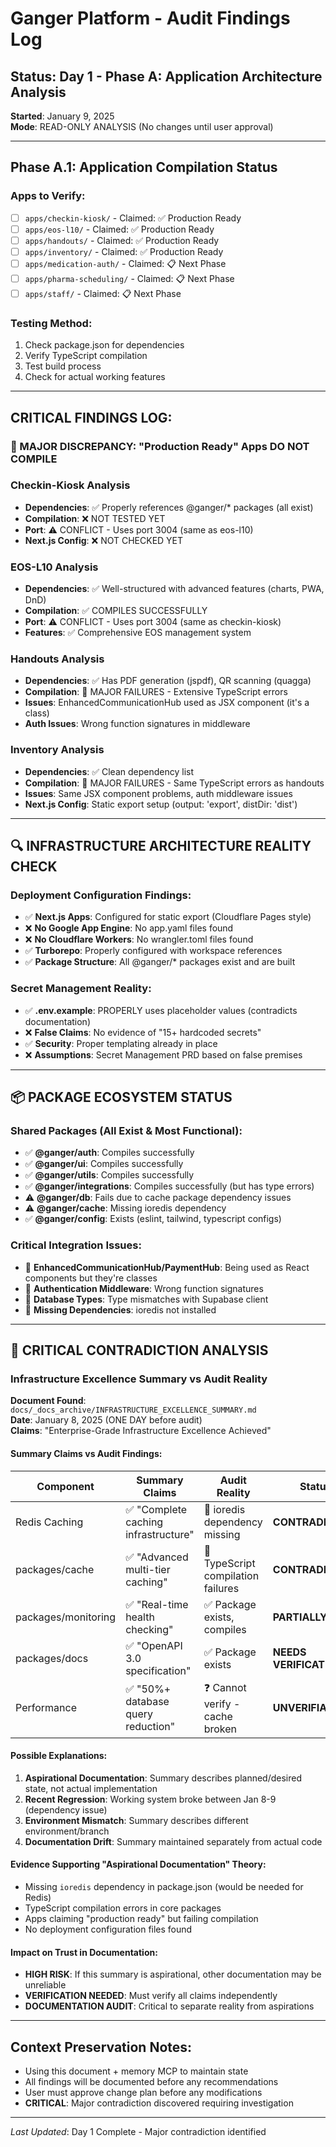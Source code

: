 # Ganger Platform - Audit Findings Log

## **Status**: Day 1 - Phase A: Application Architecture Analysis

**Started**: January 9, 2025  
**Mode**: READ-ONLY ANALYSIS (No changes until user approval)

---

## **Phase A.1: Application Compilation Status**

### **Apps to Verify:**
- [ ] `apps/checkin-kiosk/` - Claimed: ✅ Production Ready
- [ ] `apps/eos-l10/` - Claimed: ✅ Production Ready  
- [ ] `apps/handouts/` - Claimed: ✅ Production Ready
- [ ] `apps/inventory/` - Claimed: ✅ Production Ready
- [ ] `apps/medication-auth/` - Claimed: 📋 Next Phase
- [ ] `apps/pharma-scheduling/` - Claimed: 📋 Next Phase
- [ ] `apps/staff/` - Claimed: 📋 Next Phase

### **Testing Method:**
1. Check package.json for dependencies
2. Verify TypeScript compilation
3. Test build process
4. Check for actual working features

---

## **CRITICAL FINDINGS LOG:**

### **🚨 MAJOR DISCREPANCY: "Production Ready" Apps DO NOT COMPILE**

### **Checkin-Kiosk Analysis**
- **Dependencies**: ✅ Properly references @ganger/* packages (all exist)
- **Compilation**: ❌ NOT TESTED YET
- **Port**: ⚠️ CONFLICT - Uses port 3004 (same as eos-l10)
- **Next.js Config**: ❌ NOT CHECKED YET

### **EOS-L10 Analysis**
- **Dependencies**: ✅ Well-structured with advanced features (charts, PWA, DnD)
- **Compilation**: ✅ COMPILES SUCCESSFULLY
- **Port**: ⚠️ CONFLICT - Uses port 3004 (same as checkin-kiosk)
- **Features**: ✅ Comprehensive EOS management system

### **Handouts Analysis**
- **Dependencies**: ✅ Has PDF generation (jspdf), QR scanning (quagga)
- **Compilation**: 🔴 MAJOR FAILURES - Extensive TypeScript errors
- **Issues**: EnhancedCommunicationHub used as JSX component (it's a class)
- **Auth Issues**: Wrong function signatures in middleware

### **Inventory Analysis**
- **Dependencies**: ✅ Clean dependency list
- **Compilation**: 🔴 MAJOR FAILURES - Same TypeScript errors as handouts
- **Issues**: Same JSX component problems, auth middleware issues
- **Next.js Config**: Static export setup (output: 'export', distDir: 'dist')

---

## **🔍 INFRASTRUCTURE ARCHITECTURE REALITY CHECK**

### **Deployment Configuration Findings:**
- ✅ **Next.js Apps**: Configured for static export (Cloudflare Pages style)
- ❌ **No Google App Engine**: No app.yaml files found
- ❌ **No Cloudflare Workers**: No wrangler.toml files found
- ✅ **Turborepo**: Properly configured with workspace references
- ✅ **Package Structure**: All @ganger/* packages exist and are built

### **Secret Management Reality:**
- ✅ **.env.example**: PROPERLY uses placeholder values (contradicts documentation)
- ❌ **False Claims**: No evidence of "15+ hardcoded secrets"
- ✅ **Security**: Proper templating already in place
- ❌ **Assumptions**: Secret Management PRD based on false premises

---

## **📦 PACKAGE ECOSYSTEM STATUS**

### **Shared Packages (All Exist & Most Functional):**
- ✅ **@ganger/auth**: Compiles successfully
- ✅ **@ganger/ui**: Compiles successfully  
- ✅ **@ganger/utils**: Compiles successfully
- ✅ **@ganger/integrations**: Compiles successfully (but has type errors)
- ⚠️ **@ganger/db**: Fails due to cache package dependency issues
- ⚠️ **@ganger/cache**: Missing ioredis dependency
- ✅ **@ganger/config**: Exists (eslint, tailwind, typescript configs)

### **Critical Integration Issues:**
- 🔴 **EnhancedCommunicationHub/PaymentHub**: Being used as React components but they're classes
- 🔴 **Authentication Middleware**: Wrong function signatures
- 🔴 **Database Types**: Type mismatches with Supabase client
- 🔴 **Missing Dependencies**: ioredis not installed

---

## **🚨 CRITICAL CONTRADICTION ANALYSIS**

### **Infrastructure Excellence Summary vs Audit Reality**

**Document Found**: `docs/_docs_archive/INFRASTRUCTURE_EXCELLENCE_SUMMARY.md`  
**Date**: January 8, 2025 (ONE DAY before audit)  
**Claims**: "Enterprise-Grade Infrastructure Excellence Achieved"

#### **Summary Claims vs Audit Findings:**

| Component | Summary Claims | Audit Reality | Status |
|-----------|----------------|---------------|---------|
| Redis Caching | ✅ "Complete caching infrastructure" | 🔴 ioredis dependency missing | **CONTRADICTION** |
| packages/cache | ✅ "Advanced multi-tier caching" | 🔴 TypeScript compilation failures | **CONTRADICTION** |
| packages/monitoring | ✅ "Real-time health checking" | ✅ Package exists, compiles | **PARTIALLY TRUE** |
| packages/docs | ✅ "OpenAPI 3.0 specification" | ✅ Package exists | **NEEDS VERIFICATION** |
| Performance | ✅ "50%+ database query reduction" | ❓ Cannot verify - cache broken | **UNVERIFIABLE** |

#### **Possible Explanations:**
1. **Aspirational Documentation**: Summary describes planned/desired state, not actual implementation
2. **Recent Regression**: Working system broke between Jan 8-9 (dependency issue)
3. **Environment Mismatch**: Summary describes different environment/branch
4. **Documentation Drift**: Summary maintained separately from actual code

#### **Evidence Supporting "Aspirational Documentation" Theory:**
- Missing `ioredis` dependency in package.json (would be needed for Redis)
- TypeScript compilation errors in core packages
- Apps claiming "production ready" but failing compilation
- No deployment configuration files found

#### **Impact on Trust in Documentation:**
- **HIGH RISK**: If this summary is aspirational, other documentation may be unreliable
- **VERIFICATION NEEDED**: Must verify all claims independently
- **DOCUMENTATION AUDIT**: Critical to separate reality from aspirations

---

## **Context Preservation Notes:**
- Using this document + memory MCP to maintain state
- All findings will be documented before any recommendations
- User must approve change plan before any modifications
- **CRITICAL**: Major contradiction discovered requiring investigation

---

*Last Updated*: Day 1 Complete - Major contradiction identified
